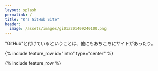 ```yaml
---
layout: splash
permalink: /
title: "K's GitHub Site"
header:
  image: /assets/images/gi01a201409240100.png
---
```

"GitHub"と付けているということは、他にもあちこちにサイトがあったり。

{% include feature_row id="intro" type="center" %}

{% include feature_row %}
